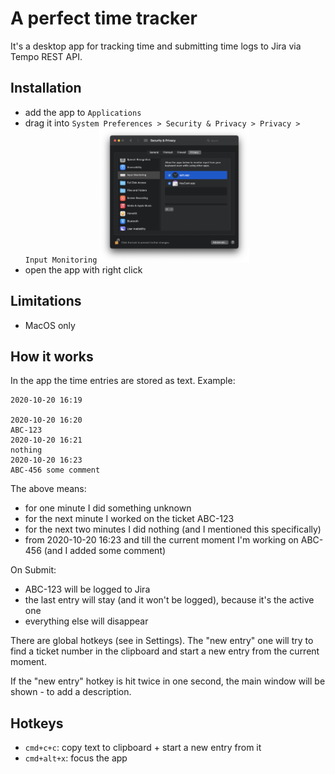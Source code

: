 # A perfect time tracker

It's a desktop app for tracking time and submitting time logs to Jira via Tempo
REST API.

## Installation

- add the app to `Applications`
- drag it into
  `System Preferences > Security & Privacy > Privacy > Input Monitoring`
  <img src="docs/input-monitoring.png"  width="50%">
- open the app with right click

## Limitations

- MacOS only

## How it works

In the app the time entries are stored as text. Example:

```
2020-10-20 16:19

2020-10-20 16:20
ABC-123
2020-10-20 16:21
nothing
2020-10-20 16:23
ABC-456 some comment
```

The above means:

- for one minute I did something unknown
- for the next minute I worked on the ticket ABC-123
- for the next two minutes I did nothing (and I mentioned this specifically)
- from 2020-10-20 16:23 and till the current moment I'm working on ABC-456 (and
  I added some comment)

On Submit:

- ABC-123 will be logged to Jira
- the last entry will stay (and it won't be logged), because it's the active one
- everything else will disappear

There are global hotkeys (see in Settings). The "new entry" one will try to find
a ticket number in the clipboard and start a new entry from the current moment.

If the "new entry" hotkey is hit twice in one second, the main window will be
shown - to add a description.

## Hotkeys

- `cmd+c+c`: copy text to clipboard + start a new entry from it
- `cmd+alt+x`: focus the app
